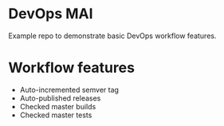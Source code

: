 # DevOps MAI
Example repo to demonstrate basic DevOps workflow features.

# Workflow features
- Auto-incremented semver tag
- Auto-published releases
- Checked master builds
- Checked master tests

